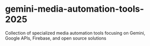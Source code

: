 # gemini-media-automation-tools-2025
Collection of specialized media automation tools focusing on Gemini, Google APIs, Firebase, and open source solutions
